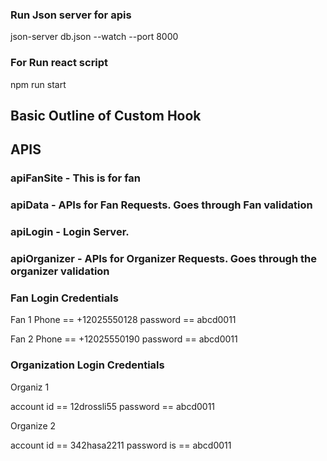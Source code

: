 ### Run Json server for apis 

json-server db.json --watch --port 8000

### For Run react script

npm run start 
## Basic Outline of Custom Hook

## APIS

### apiFanSite - This is for fan
### apiData - APIs for Fan Requests. Goes through Fan validation
### apiLogin - Login Server.
### apiOrganizer - APIs for Organizer Requests. Goes through the organizer validation


### Fan Login Credentials
Fan 1
Phone == +12025550128
password == abcd0011

Fan 2
Phone == +12025550190
password == abcd0011


### Organization Login Credentials

Organiz 1

account id == 12drossli55
password == abcd0011

Organize 2

account id  == 342hasa2211
password is == abcd0011


